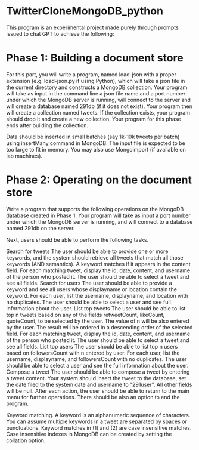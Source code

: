 # TwitterCloneMongoDB_python

This program is an experimental project made purely through prompts issued to chat GPT to achieve the following:

# Phase 1: Building a document store
For this part, you will write a program, named load-json with a proper extension (e.g. load-json.py if using Python), which will take a json file in the current directory and constructs a MongoDB collection. Your program will take as input in the command line a json file name and a port number under which the MongoDB server is running, will connect to the server and will create a database named 291db (if it does not exist). Your program then will create a collection named tweets. If the collection exists, your program should drop it and create a new collection. Your program for this phase ends after building the collection.

Data should be inserted in small batches (say 1k-10k tweets per batch) using insertMany command in MongoDB. The input file is expected to be too large to fit in memory. You may also use Mongoimport (if available on lab machines). 


# Phase 2: Operating on the document store
Write a program that supports the following operations on the MongoDB database created in Phase 1. Your program will take as input a port number under which the MongoDB server is running, and will connect to a database named 291db on the server.

Next, users should be able to perform the following tasks.

Search for tweets The user should be able to provide one or more keywords, and the system should retrieve all tweets that match all those keywords (AND semantics). A keyword matches if it appears in the content field. For each matching tweet, display the id, date, content, and username of the person who posted it. The user should be able to select a tweet and see all fields.
Search for users The user should be able to provide a keyword  and see all users whose displayname or location contain the keyword. For each user, list the username, displayname, and location with no duplicates. The user should be able to select a user and see full information about the user.
List top tweets The user should be able to list top n tweets based on any of the fields retweetCount, likeCount, quoteCount, to be selected by the user. The value of n will be also entered by the user. The result will be ordered in a descending order of the selected field. For each matching tweet, display the id, date, content, and username of the person who posted it. The user should be able to select a tweet and see all fields.
List top users The user should be able to list top n users based on followersCount with n entered by user. For each user, list the username, displayname, and followersCount with no duplicates. The user should be able to select a user and see the full information about the user.
Compose a tweet The user should be able to compose a tweet by entering a tweet content. Your system should insert the tweet to the database, set the date filed to the system date and username to "291user". All other fields will be null.
After each action, the user should be able to return to the main menu for further operations. There should be also an option to end the program.

Keyword matching. A keyword is an alphanumeric sequence of characters. You can assume multiple keywords in a tweet are separated by spaces or punctuations.  Keyword matches in (1) and (2) are case insensitive matches. Case insensitive indexes in MongoDB can be created by setting the collation option.
